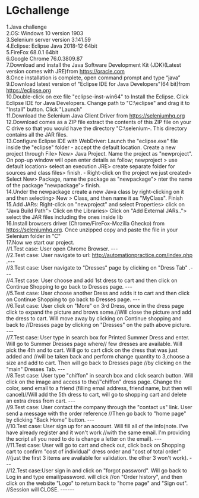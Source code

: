 # LGchallenge
1.Java challenge  
2.OS: Windows 10 version 1903    
3.Selenium server version 3.141.59     
4.Eclipse: Eclipse Java 2018-12 64bit   
5.FireFox 68.0.1 64bit   
6.Google Chrome 76.0.3809.87    
7.Download and install the Java Software Development Kit (JDK)(Latest version comes with JRE)from https://oracle.com     
8.Once installation is complete, open command prompt and type “java”  
9.Download latest version of "Eclipse IDE for Java Developers"(64 bit)from https://eclipse.org    
10.Double-click on exe file "eclipse-inst-win64" to Install the Eclipse. Click Eclipse IDE for Java Developers. Change path to "C:\eclipse" and drag it to "Install" button. Click "Launch"     
11.Download the Selenium Java Client Driver from https://seleniumhq.org     
12.Download comes as a ZIP file extract the contents of this ZIP file on your C drive so that you would have the directory "C:\selenium-. This directory contains all the JAR files.     
13.Configure Eclipse IDE with WebDriver: Launch the "eclipse.exe" file inside the "eclipse" folder - accept the default location. Create a new project through File> New> Java Project. Name the project as "newproject". On pop-up window will open enter details as follow; newproject > use default location> select an execution JRE> create separate folder for sources and class files> finish. - Right-click on the project we just created> Select New> Package, name the package as "newpackage"> nter the name of the package "newpackage"> finish.   
14.Under the newpackage create a new Java class by right-clicking on it and then selecting> New > Class, and then name it as "MyClass". Finish    
15.Add JARs: Right-click on "newproject" and select Properties> click on "Java Build Path"> Click on the Libraries> Click on "Add External JARs.."> select the JAR files including the ones inside lib     
16.Install browsers driver (Chrome/FireFox-Mozilla Ghecko) from https://seleniumhq.org. Once unzipped copy and paste the file in your Selenium folder in "C"    
17.Now we start our project.    
//1.Test case: User open Chrome Browser. ---   
//2.Test case: User navigate to url: http://automationpractice.com/index.php .---   
//3.Test case: User navigate to "Dresses" page by clicking on "Dress Tab" .---   
//4.Test case: User choose and add 1st dress to cart and then click on Continue Shopping to go back to Dresses page. ---   
//5.Test case: User choose another Dress and adds it to cart and then click on Continue Shopping to go back to Dresses page. ---   
//6.Test case: User click on "More" on 3rd Dress, once in the dress page click to expand the picture and brows some.//Will close the picture and add the dress to cart. Will move away by clicking on Continue shopping and back to //Dresses page by clicking on "Dresses" on the path above picture. ---   
//7.Test case: User type in search box for Printed Summer Dress and enter. Will go to Summer Dresses page where// few dresses are available. Will pick the 4th and to cart. Will go to cart click on the dress that was just added and //will be taken back and perform change quantity to 3,choose a size and add to cart. Then will go back to Dresses page //by clicking on the "main" Dresses Tab. ---   
//8.Test case: User type "chiffon" in search box and click search button. Will click on the image and access to the//"chiffon" dress page. Change the color, send email to a friend (filling email address, friend name, but then will cancel)//Will add the 5th dress to cart, will go to shopping cart and delete an extra dress from cart. ---  
//9.Test case: User contact the company through the "contact us" link. User send a message with the order reference //Then go back to "home page" by clicking "Back Home" button. ---   
//10.Test case: User sign up for an account. Will fill all of the info(note. I've have already register and it won't work //with the same email. I'm providing the script all you need to do is change a letter on the email). ---   
//11.Test case: User will go to cart and check out, click back on Shopping cart to confirm "cost of individual" dress order and "cost of total order" //(just the first 3 items are available for validation. the other 3 won't work). ---   
//12.Test case:User sign in and click on "forgot password". Will go back to Log in and type email/password. will click //on "Order history", and then click on the website "Logo" to return back to "home page" and "Sign out". //Session will CLOSE. ------  
